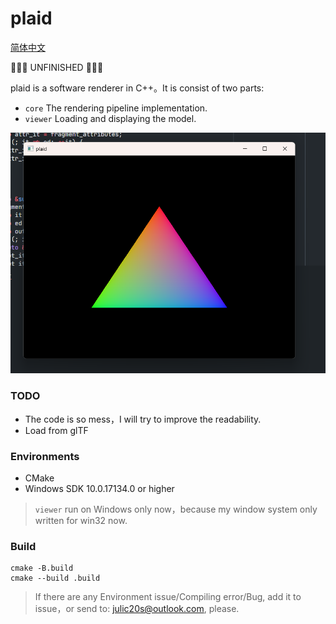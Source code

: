 # plaid

[简体中文](README.md)

🚧🚧🚧 UNFINISHED 🚧🚧🚧

plaid is a software renderer in C++。It is consist of two parts:
* `core` The rendering pipeline implementation.
* `viewer` Loading and displaying the model.

![Hello triangle!](screenshot/screenshot_triangle.png)

### TODO
* The code is so mess，I will try to improve the readability.
* Load from glTF

### Environments
* CMake
* Windows SDK 10.0.17134.0 or higher
> `viewer` run on Windows only now，because my window system only written for win32 now.

### Build
```
cmake -B.build
cmake --build .build
```

> If there are any Environment issue/Compiling error/Bug, add it to issue，or send to: julic20s@outlook.com, please.
